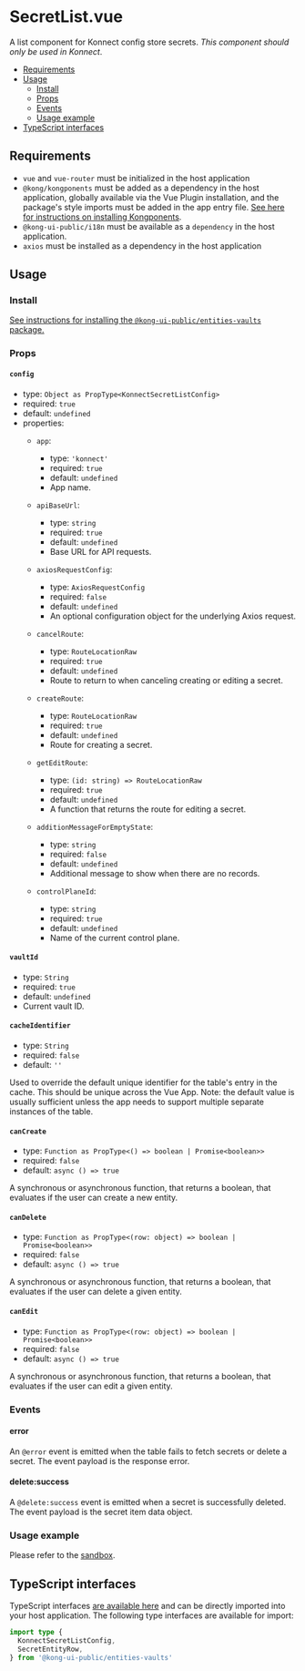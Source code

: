 # SecretList.vue

A list component for Konnect config store secrets. *This component should only be used in Konnect*. 

- [Requirements](#requirements)
- [Usage](#usage)
  - [Install](#install)
  - [Props](#props)
  - [Events](#events)
  - [Usage example](#usage-example)
- [TypeScript interfaces](#typescript-interfaces)

## Requirements

- `vue` and `vue-router` must be initialized in the host application
- `@kong/kongponents` must be added as a dependency in the host application, globally available via the Vue Plugin installation, and the package's style imports must be added in the app entry file. [See here for instructions on installing Kongponents](https://kongponents.konghq.com/#globally-install-all-kongponents).
- `@kong-ui-public/i18n` must be available as a `dependency` in the host application.
- `axios` must be installed as a dependency in the host application

## Usage

### Install

[See instructions for installing the `@kong-ui-public/entities-vaults` package.](../README.md#install)

### Props

#### `config`

- type: `Object as PropType<KonnectSecretListConfig>`
- required: `true`
- default: `undefined`
- properties:
  - `app`:
    - type: `'konnect'`
    - required: `true`
    - default: `undefined`
    - App name.

  - `apiBaseUrl`:
    - type: `string`
    - required: `true`
    - default: `undefined`
    - Base URL for API requests.

  - `axiosRequestConfig`:
    - type: `AxiosRequestConfig`
    - required: `false`
    - default: `undefined`
    - An optional configuration object for the underlying Axios request.

  - `cancelRoute`:
    - type: `RouteLocationRaw`
    - required: `true`
    - default: `undefined`
    - Route to return to when canceling creating or editing a secret.

  - `createRoute`:
    - type: `RouteLocationRaw`
    - required: `true`
    - default: `undefined`
    - Route for creating a secret.

  - `getEditRoute`:
    - type: `(id: string) => RouteLocationRaw`
    - required: `true`
    - default: `undefined`
    - A function that returns the route for editing a secret.

  - `additionMessageForEmptyState`:
    - type: `string`
    - required: `false`
    - default: `undefined`
    - Additional message to show when there are no records.

  - `controlPlaneId`:
    - type: `string`
    - required: `true`
    - default: `undefined`
    - Name of the current control plane.

#### `vaultId`

- type: `String`
- required: `true`
- default: `undefined`
- Current vault ID.

#### `cacheIdentifier`

- type: `String`
- required: `false`
- default: `''`

Used to override the default unique identifier for the table's entry in the cache. This should be unique across the Vue App.
Note: the default value is usually sufficient unless the app needs to support multiple separate instances of the table.

#### `canCreate`

- type: `Function as PropType<() => boolean | Promise<boolean>>`
- required: `false`
- default: `async () => true`

A synchronous or asynchronous function, that returns a boolean, that evaluates if the user can create a new entity.

#### `canDelete`

- type: `Function as PropType<(row: object) => boolean | Promise<boolean>>`
- required: `false`
- default: `async () => true`

A synchronous or asynchronous function, that returns a boolean, that evaluates if the user can delete a given entity.

#### `canEdit`

- type: `Function as PropType<(row: object) => boolean | Promise<boolean>>`
- required: `false`
- default: `async () => true`

A synchronous or asynchronous function, that returns a boolean, that evaluates if the user can edit a given entity.

### Events

#### error

An `@error` event is emitted when the table fails to fetch secrets or delete a secret. The event payload is the response error.

#### delete:success

A `@delete:success` event is emitted when a secret is successfully deleted. The event payload is the secret item data object.

### Usage example

Please refer to the [sandbox](../sandbox/pages/VaultConfigCardPage.vue).

## TypeScript interfaces

TypeScript interfaces [are available here](../src/types/secret-list.ts) and can be directly imported into your host application. The following type interfaces are available for import:

```ts
import type {
  KonnectSecretListConfig,
  SecretEntityRow,
} from '@kong-ui-public/entities-vaults'
